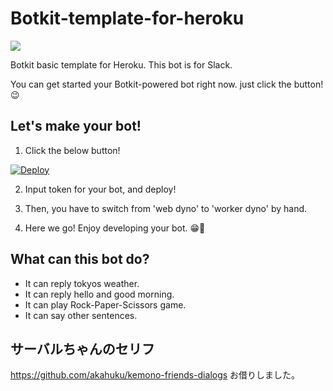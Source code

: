# Botkit-template-for-heroku

<img src="./Let's_try_Botkit.png">

Botkit basic template for Heroku. This bot is for Slack.

You can get started your Botkit-powered bot right now. just click the button! 😉


## Let's make your bot!

1. Click the below button!

[![Deploy](https://www.herokucdn.com/deploy/button.svg)](https://heroku.com/deploy?template=https://github.com/okajax/Botkit-template-for-heroku)

2. Input token for your bot, and deploy!

3. Then, you have to switch from 'web dyno' to 'worker dyno' by hand.

4. Here we go! Enjoy developing your bot. 😁🤖

## What can this bot do?

* It can reply tokyos weather. 
* It can reply hello and good morning.
* It can play Rock-Paper-Scissors game.
* It can say other sentences.

## サーバルちゃんのセリフ

<https://github.com/akahuku/kemono-friends-dialogs> お借りしました。
